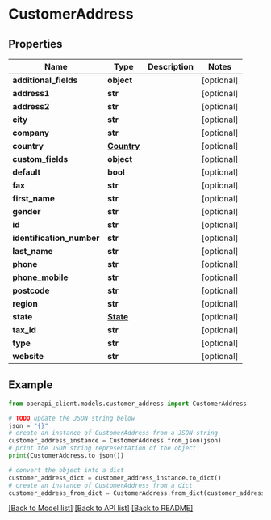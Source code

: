 # CustomerAddress


## Properties

Name | Type | Description | Notes
------------ | ------------- | ------------- | -------------
**additional_fields** | **object** |  | [optional] 
**address1** | **str** |  | [optional] 
**address2** | **str** |  | [optional] 
**city** | **str** |  | [optional] 
**company** | **str** |  | [optional] 
**country** | [**Country**](Country.md) |  | [optional] 
**custom_fields** | **object** |  | [optional] 
**default** | **bool** |  | [optional] 
**fax** | **str** |  | [optional] 
**first_name** | **str** |  | [optional] 
**gender** | **str** |  | [optional] 
**id** | **str** |  | [optional] 
**identification_number** | **str** |  | [optional] 
**last_name** | **str** |  | [optional] 
**phone** | **str** |  | [optional] 
**phone_mobile** | **str** |  | [optional] 
**postcode** | **str** |  | [optional] 
**region** | **str** |  | [optional] 
**state** | [**State**](State.md) |  | [optional] 
**tax_id** | **str** |  | [optional] 
**type** | **str** |  | [optional] 
**website** | **str** |  | [optional] 

## Example

```python
from openapi_client.models.customer_address import CustomerAddress

# TODO update the JSON string below
json = "{}"
# create an instance of CustomerAddress from a JSON string
customer_address_instance = CustomerAddress.from_json(json)
# print the JSON string representation of the object
print(CustomerAddress.to_json())

# convert the object into a dict
customer_address_dict = customer_address_instance.to_dict()
# create an instance of CustomerAddress from a dict
customer_address_from_dict = CustomerAddress.from_dict(customer_address_dict)
```
[[Back to Model list]](../README.md#documentation-for-models) [[Back to API list]](../README.md#documentation-for-api-endpoints) [[Back to README]](../README.md)


